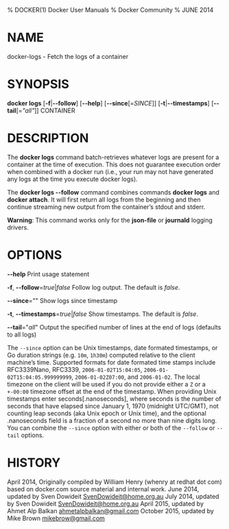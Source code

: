 % DOCKER(1) Docker User Manuals
% Docker Community
% JUNE 2014
# NAME
docker-logs - Fetch the logs of a container

# SYNOPSIS
**docker logs**
[**-f**|**--follow**]
[**--help**]
[**--since**[=*SINCE*]]
[**-t**|**--timestamps**]
[**--tail**[=*"all"*]]
CONTAINER

# DESCRIPTION
The **docker logs** command batch-retrieves whatever logs are present for
a container at the time of execution. This does not guarantee execution
order when combined with a docker run (i.e., your run may not have generated
any logs at the time you execute docker logs).

The **docker logs --follow** command combines commands **docker logs** and
**docker attach**. It will first return all logs from the beginning and
then continue streaming new output from the container’s stdout and stderr.

**Warning**: This command works only for the **json-file** or **journald**
logging drivers.

# OPTIONS
**--help**
  Print usage statement

**-f**, **--follow**=*true*|*false*
   Follow log output. The default is *false*.

**--since**=""
   Show logs since timestamp

**-t**, **--timestamps**=*true*|*false*
   Show timestamps. The default is *false*.

**--tail**="*all*"
   Output the specified number of lines at the end of logs (defaults to all logs)

The `--since` option can be Unix timestamps, date formated timestamps, or Go
duration strings (e.g. `10m`, `1h30m`) computed relative to the client machine’s
time. Supported formats for date formated time stamps include RFC3339Nano,
RFC3339, `2006-01-02T15:04:05`, `2006-01-02T15:04:05.999999999`,
`2006-01-02Z07:00`, and `2006-01-02`. The local timezone on the client will be
used if you do not provide either a `Z` or a `+-00:00` timezone offset at the
end of the timestamp.  When providing Unix timestamps enter
seconds[.nanoseconds], where seconds is the number of seconds that have elapsed
since January 1, 1970 (midnight UTC/GMT), not counting leap  seconds (aka Unix
epoch or Unix time), and the optional .nanoseconds field is a fraction of a
second no more than nine digits long. You can combine the `--since` option with
either or both of the `--follow` or `--tail` options.

# HISTORY
April 2014, Originally compiled by William Henry (whenry at redhat dot com)
based on docker.com source material and internal work.
June 2014, updated by Sven Dowideit <SvenDowideit@home.org.au>
July 2014, updated by Sven Dowideit <SvenDowideit@home.org.au>
April 2015, updated by Ahmet Alp Balkan <ahmetalpbalkan@gmail.com>
October 2015, updated by Mike Brown <mikebrow@gmail.com>
